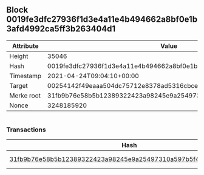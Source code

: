 ## Block 0019fe3dfc27936f1d3e4a11e4b494662a8bf0e1b3afd4992ca5ff3b263404d1

Attribute | Value
--- | ---
Height | 35046
Hash | 0019fe3dfc27936f1d3e4a11e4b494662a8bf0e1b3afd4992ca5ff3b263404d1
Timestamp | 2021-04-24T09:04:10+00:00
Target | 00254142f49eaaa504dc75712e8378ad5316cbcead634704b3734b6271167cc4
Merke root | 31fb9b76e58b5b12389322423a98245e9a25497310a597b5f435bfef56d6a51a
Nonce | 3248185920

```

```

### Transactions

Hash | Amount
--- | ---
[31fb9b76e58b5b12389322423a98245e9a25497310a597b5f435bfef56d6a51a](31fb9b76e58b5b12389322423a98245e9a25497310a597b5f435bfef56d6a51a.md) | 10.00000000 SKEPTI 
